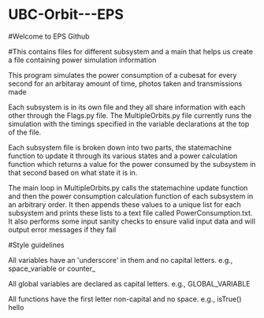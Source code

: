 # UBC-Orbit---EPS

#Welcome to EPS Github

#This contains files for different subsystem and a main that helps us create a file containing power simulation information

This program simulates the power consumption of a cubesat for every second for an arbitaray amount of time, photos taken and transmissions made


Each subsystem is in its own file and they all share information with each other through the Flags.py file. The MultipleOrbits.py file currently runs the simulation with the timings specified in the variable declarations at the top of the file. 


Each subsystem file is broken down into two parts, the statemachine function to update it through its various states and a power calculation function which returns a value for the power consumed by the subsystem in that second based on what state it is in.  

The main loop in MultipleOrbits.py calls the statemachine update function and then the power consumption calculation function of each subsystem in an arbitrary order. It then appends these values to a unique list for each subsystem and prints these lists to a text file called PowerConsumption.txt. It also performs some input sanity checks to ensure valid input data and will output error messages if they fail 


#Style guidelines

All variables have an 'underscore' in them and no capital letters. e.g., space_variable or counter_

All global variables are declared as capital letters. e.g., GLOBAL_VARIABLE

All functions have the first letter non-capital and no space. e.g., isTrue()
hello
